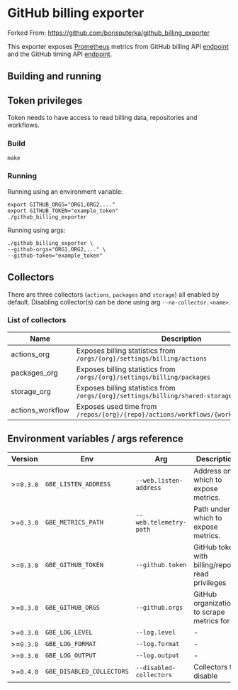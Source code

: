 # GitHub billing exporter

Forked From: https://github.com/borisputerka/github_billing_exporter

This exporter exposes [Prometheus](https://prometheus.io/) metrics from GitHub billing API [endpoint](https://docs.github.com/en/free-pro-team@latest/rest/reference/billing) and the GitHub timing API [endpoint](https://docs.github.com/en/rest/reference/actions#get-workflow-usage).

## Building and running

## Token privileges

Token needs to have access to read billing data, repositories and workflows.

### Build

    make

### Running

Running using an environment variable:

    export GITHUB_ORGS="ORG1,ORG2,..."
    export GITHUB_TOKEN="example_token"
    ./github_billing_exporter

Running using args:

    ./github_billing_exporter \
    --github-orgs="ORG1,ORG2,..." \
    --github-token="example_token"

## Collectors

There are three collectors (`actions`, `packages` and `storage`) all enabled by default. Disabling collector(s) can be done using arg `--no-collector.<name>`.

### List of collectors

Name	          | Description									                                        | Enabled
------------------|-------------------------------------------------------------------------------------|--------
actions_org       | Exposes billing statistics from `/orgs/{org}/settings/billing/actions`	            | `true`
packages_org      | Exposes billing statistics from `/orgs/{org}/settings/billing/packages`	            | `true`
storage_org       | Exposes billing statistics from `/orgs/{org}/settings/billing/shared-storage`       | `true`
actions_workflow  | Exposes used time from `/repos/{org}/{repo}/actions/workflows/{workflow_id}/timing` | `true`

## Environment variables / args reference

Version    | Env		               | Arg		             | Description			                	       | Default
-----------|---------------------------|-------------------------|-------------------------------------------------|---------
\>=`0.3.0` | `GBE_LISTEN_ADDRESS`      | `--web.listen-address`  | Address on which to expose metrics.             | `:9776`
\>=`0.3.0` | `GBE_METRICS_PATH`	       | `--web.telemetry-path`  | Path under which to expose metrics.             | `/metrics`
\>=`0.3.0` | `GBE_GITHUB_TOKEN`        | `--github.token`	     | GitHub token with billing/repo read privileges  | `""`
\>=`0.3.0` | `GBE_GITHUB_ORGS`	       | `--github.orgs`	     | GitHub organizations to scrape metrics for      | `""`
\>=`0.3.0` | `GBE_LOG_LEVEL`           | `--log.level`	         | -                                               | `"info"`
\>=`0.3.0` | `GBE_LOG_FORMAT`          | `--log.format`	         | -                                               | `"logfmt"`
\>=`0.3.0` | `GBE_LOG_OUTPUT`          | `--log.output`	         | -                                               | `"stdout"`
\>=`0.4.0` | `GBE_DISABLED_COLLECTORS` | `--disabled-collectors` | Collectors to disable			               | `""`
